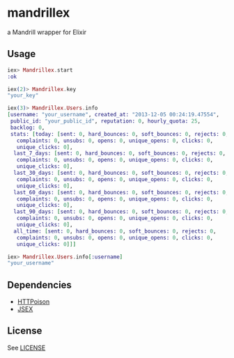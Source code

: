 # mandrillex

a Mandrill wrapper for Elixir

## Usage

```elixir
iex> Mandrillex.start
:ok

iex(2)> Mandrillex.key
"your_key"

iex(3)> Mandrillex.Users.info
[username: "your_username", created_at: "2013-12-05 00:24:19.47554",
 public_id: "your_public_id", reputation: 0, hourly_quota: 25,
 backlog: 0,
 stats: [today: [sent: 0, hard_bounces: 0, soft_bounces: 0, rejects: 0,
   complaints: 0, unsubs: 0, opens: 0, unique_opens: 0, clicks: 0,
   unique_clicks: 0],
  last_7_days: [sent: 0, hard_bounces: 0, soft_bounces: 0, rejects: 0,
   complaints: 0, unsubs: 0, opens: 0, unique_opens: 0, clicks: 0,
   unique_clicks: 0],
  last_30_days: [sent: 0, hard_bounces: 0, soft_bounces: 0, rejects: 0,
   complaints: 0, unsubs: 0, opens: 0, unique_opens: 0, clicks: 0,
   unique_clicks: 0],
  last_60_days: [sent: 0, hard_bounces: 0, soft_bounces: 0, rejects: 0,
   complaints: 0, unsubs: 0, opens: 0, unique_opens: 0, clicks: 0,
   unique_clicks: 0],
  last_90_days: [sent: 0, hard_bounces: 0, soft_bounces: 0, rejects: 0,
   complaints: 0, unsubs: 0, opens: 0, unique_opens: 0, clicks: 0,
   unique_clicks: 0],
  all_time: [sent: 0, hard_bounces: 0, soft_bounces: 0, rejects: 0,
   complaints: 0, unsubs: 0, opens: 0, unique_opens: 0, clicks: 0,
   unique_clicks: 0]]]

iex> Mandrillex.Users.info[:username]
"your_username"
```

## Dependencies

- [HTTPoison](https://github.com/edgurgel/httpoison)
- [JSEX](https://github.com/talentdeficit/jsex)

## License

See [LICENSE](https://github.com/slogsdon/mandrillex/blob/master/LICENSE)
